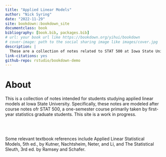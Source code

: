 ```yaml
--- 
title: "Applied Linear Models"
author: "Nick Syring"
date: "2022-11-29"
site: bookdown::bookdown_site
documentclass: book
bibliography: [book.bib, packages.bib]
# url: your book url like https://bookdown.org/yihui/bookdown
# cover-image: path to the social sharing image like images/cover.jpg
description: |
  These are a collection of notes related to STAT 500 at Iowa State University.  This is a work in progress.
link-citations: yes
github-repo: rstudio/bookdown-demo
---
```


# About

This is a collection of notes intended for students studying applied linear models at Iowa State University.  Specifically, these notes are modeled after course notes ofr STAT 500, a one-semester course primarily taken by first-year statistics graduate students.  This site is a work in progress.

<br><br>

Some relevant textbook references include Applied Linear Statistical Models, 5th ed., by Kutner, Nachtsheim, Neter, and Li, and The Statistical Sleuth, 3rd ed. by Ramsey and Schafer.
